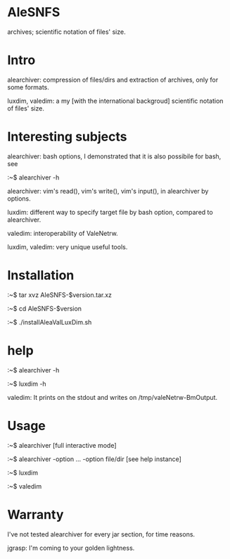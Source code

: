 # AleSNFS
archives; scientific notation  of files' size.

# Intro

alearchiver: compression of files/dirs and extraction of archives, only for
some formats.

luxdim, valedim: a my [with the international backgroud] scientific notation 
of files' size.


# Interesting subjects

alearchiver: bash options, I demonstrated that it is also possibile for bash,
see 

:~$ alearchiver -h

alearchiver: vim's read(),  vim's write(),  vim's input(), in  alearchiver by 
options.

luxdim: different way  to specify  target file  by bash option,  compared  to
alearchiver.

valedim: interoperability of ValeNetrw.

luxdim, valedim: very unique useful tools.


# Installation

:~$ tar xvz AleSNFS-\$version.tar.xz

:~$ cd AleSNFS-\$version

:~$ ./installAleaValLuxDim.sh


# help

:~$ alearchiver -h

:~$ luxdim -h

valedim: It prints on the stdout and writes on /tmp/valeNetrw-BmOutput.


# Usage

:~$ alearchiver [full interactive mode]

:~$ alearchiver -option ... -option file/dir [see help instance] 

:~$ luxdim

:~$ valedim


# Warranty

I've not tested alearchiver for every jar section, for time reasons.

jgrasp: I'm coming to your golden lightness.
